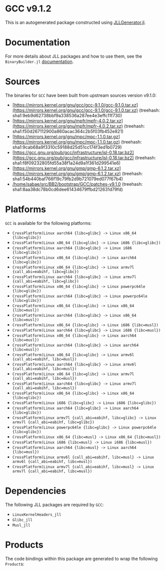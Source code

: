 # GCC v9.1.2
This is an autogenerated package constructed using [JLLGenerator.jl](https://github.com/JuliaPackaging/BinaryBuilder2.jl/tree/main/JLLGenerator.jl).

# Documentation
For more details about JLL packages and how to use them, see the `BinaryBuilder.jl` [documentation](https://docs.binarybuilder.org/stable/jll/).

# Sources
The binaries for `GCC` have been built from upstream sources version v9.1.0:

 - [https://mirrors.kernel.org/gnu/gcc/gcc-9.1.0/gcc-9.1.0.tar.xz](https://mirrors.kernel.org/gnu/gcc/gcc-9.1.0/gcc-9.1.0.tar.xz) (treehash: sha1:9eb9d62738bbf9a338536a287ee4e3effc11f730)
 - [https://mirrors.kernel.org/gnu/mpfr/mpfr-4.0.2.tar.xz](https://mirrors.kernel.org/gnu/mpfr/mpfr-4.0.2.tar.xz) (treehash: sha1:f50d267112900a860acac364c2b5f03fb452e821)
 - [https://mirrors.kernel.org/gnu/mpc/mpc-1.1.0.tar.gz](https://mirrors.kernel.org/gnu/mpc/mpc-1.1.0.tar.gz) (treehash: sha1:9cab68a9f3310c59188d25d51cc174f3ed1b0729)
 - [https://gcc.gnu.org/pub/gcc/infrastructure/isl-0.18.tar.bz2](https://gcc.gnu.org/pub/gcc/infrastructure/isl-0.18.tar.bz2) (treehash: sha1:f8f09232805fd55a38f1a24d9a1f361d299541e6)
 - [https://mirrors.kernel.org/gnu/gmp/gmp-6.1.2.tar.xz](https://mirrors.kernel.org/gnu/gmp/gmp-6.1.2.tar.xz) (treehash: sha1:54b440baf766f19c79fb2d9b721079ed077f67b4)
 - [/home/sabae/src/BB2/bootstrap/GCC/patches-v9.1.0](/home/sabae/src/BB2/bootstrap/GCC/patches-v9.1.0) (treehash: sha1:8aa38dc78b0cd6dee61434679ffbd212631d79fd)
# Platforms

`GCC` is available for the following platforms:

 - `CrossPlatform(Linux aarch64 {libc=glibc} -> Linux x86_64 {libc=glibc})`
 - `CrossPlatform(Linux x86_64 {libc=glibc} -> Linux i686 {libc=glibc})`
 - `CrossPlatform(Linux aarch64 {libc=glibc} -> Linux i686 {libc=glibc})`
 - `CrossPlatform(Linux x86_64 {libc=glibc} -> Linux aarch64 {libc=glibc})`
 - `CrossPlatform(Linux x86_64 {libc=glibc} -> Linux armv7l {call_abi=eabihf, libc=glibc})`
 - `CrossPlatform(Linux aarch64 {libc=glibc} -> Linux armv7l {call_abi=eabihf, libc=glibc})`
 - `CrossPlatform(Linux x86_64 {libc=glibc} -> Linux powerpc64le {libc=glibc})`
 - `CrossPlatform(Linux aarch64 {libc=glibc} -> Linux powerpc64le {libc=glibc})`
 - `CrossPlatform(Linux x86_64 {libc=glibc} -> Linux x86_64 {libc=musl})`
 - `CrossPlatform(Linux aarch64 {libc=glibc} -> Linux x86_64 {libc=musl})`
 - `CrossPlatform(Linux x86_64 {libc=glibc} -> Linux i686 {libc=musl})`
 - `CrossPlatform(Linux aarch64 {libc=glibc} -> Linux i686 {libc=musl})`
 - `CrossPlatform(Linux x86_64 {libc=glibc} -> Linux aarch64 {libc=musl})`
 - `CrossPlatform(Linux aarch64 {libc=glibc} -> Linux aarch64 {libc=musl})`
 - `CrossPlatform(Linux x86_64 {libc=glibc} -> Linux armv6l {call_abi=eabihf, libc=musl})`
 - `CrossPlatform(Linux aarch64 {libc=glibc} -> Linux armv6l {call_abi=eabihf, libc=musl})`
 - `CrossPlatform(Linux x86_64 {libc=glibc} -> Linux armv7l {call_abi=eabihf, libc=musl})`
 - `CrossPlatform(Linux aarch64 {libc=glibc} -> Linux armv7l {call_abi=eabihf, libc=musl})`
 - `CrossPlatform(Linux x86_64 {libc=glibc} -> Linux x86_64 {libc=glibc})`
 - `CrossPlatform(Linux i686 {libc=glibc} -> Linux i686 {libc=glibc})`
 - `CrossPlatform(Linux aarch64 {libc=glibc} -> Linux aarch64 {libc=glibc})`
 - `CrossPlatform(Linux armv7l {call_abi=eabihf, libc=glibc} -> Linux armv7l {call_abi=eabihf, libc=glibc})`
 - `CrossPlatform(Linux powerpc64le {libc=glibc} -> Linux powerpc64le {libc=glibc})`
 - `CrossPlatform(Linux x86_64 {libc=musl} -> Linux x86_64 {libc=musl})`
 - `CrossPlatform(Linux i686 {libc=musl} -> Linux i686 {libc=musl})`
 - `CrossPlatform(Linux aarch64 {libc=musl} -> Linux aarch64 {libc=musl})`
 - `CrossPlatform(Linux armv6l {call_abi=eabihf, libc=musl} -> Linux armv6l {call_abi=eabihf, libc=musl})`
 - `CrossPlatform(Linux armv7l {call_abi=eabihf, libc=musl} -> Linux armv7l {call_abi=eabihf, libc=musl})`
# Dependencies
The following JLL packages are required by `GCC`:

 - `LinuxKernelHeaders_jll`
 - `Glibc_jll`
 - `Musl_jll`
# Products

The code bindings within this package are generated to wrap the following `Product`s:
<TODO>

